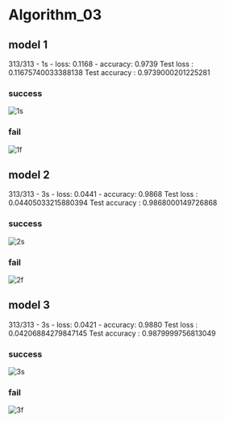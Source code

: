 # Algorithm_03
## model 1
313/313 - 1s - loss: 0.1168 - accuracy: 0.9739
Test loss :  0.11675740033388138
Test accuracy : 0.9739000201225281
### success
![1s](https://user-images.githubusercontent.com/36367286/83511283-5f470500-a509-11ea-9387-00cd2ec7e33f.png)
### fail
![1f](https://user-images.githubusercontent.com/36367286/83511304-68d06d00-a509-11ea-881e-17e41eeb4d6c.png)
## model 2
313/313 - 3s - loss: 0.0441 - accuracy: 0.9868
Test loss :  0.04405033215880394
Test accuracy : 0.9868000149726868
### success
![2s](https://user-images.githubusercontent.com/36367286/83511360-7e459700-a509-11ea-95bf-29e5be6fadc3.png)
### fail
![2f](https://user-images.githubusercontent.com/36367286/83511376-843b7800-a509-11ea-94a2-c6ae4297c7d4.png)
## model 3
313/313 - 3s - loss: 0.0421 - accuracy: 0.9880
Test loss :  0.04206884279847145
Test accuracy : 0.9879999756813049
### success
![3s](https://user-images.githubusercontent.com/36367286/83511420-93bac100-a509-11ea-9ed0-2f8fc9ac5512.png)
### fail
![3f](https://user-images.githubusercontent.com/36367286/83511588-d381a880-a509-11ea-8b40-13d610ebad1c.png)
